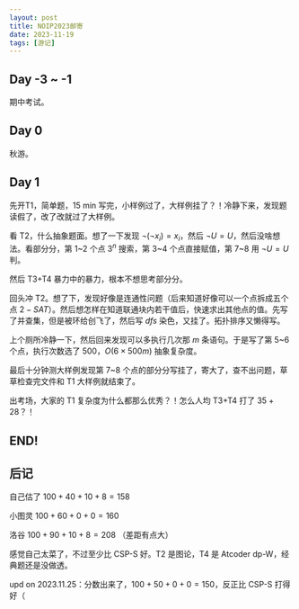 ```yaml
---
layout: post
title: NOIP2023邮寄
date: 2023-11-19
tags: [游记]
---
```




## Day -3 ~ -1

期中考试。

## Day 0

秋游。

## Day 1

先开T1，简单题，15 min 写完，小样例过了，大样例挂了？！冷静下来，发现题读假了，改了改就过了大样例。

看 T2，什么抽象题面。想了一下发现 $\neg(\neg x_i)=x_i$，然后 $\neg U=U$，然后没啥想法。看部分分，第 1~2 个点 $3^n$ 搜索，第 3~4 个点直接赋值，第 7~8 用 $\neg U=U$ 判。

然后 T3+T4 暴力中的暴力，根本不想思考部分分。

回头冲 T2。想了下，发现好像是连通性问题（后来知道好像可以一个点拆成五个点 $2-SAT$）。然后想怎样在知道联通块内若干值后，快速求出其他点的值。先写了并查集，但是被环给创飞了，然后写 $dfs$ 染色，又挂了。拓扑排序又懒得写。

上个厕所冷静一下，然后回来发现可以多执行几次那 $m$ 条语句。于是写了第 5~6 个点，执行次数选了 $500$，$O(6 \times 500m)$ 抽象复杂度。

最后十分钟测大样例发现第 7~8 个点的部分分写挂了，寄大了，查不出问题，草草检查完文件和 T1 大样例就结束了。

出考场，大家的 T1 复杂度为什么都那么优秀？！怎么人均 T3+T4 打了 $35+28$？！

## END!

## 后记

自己估了 $100+40+10+8=158$

小图灵 $100+60+0+0=160$

洛谷 $100+90+10+8=208$ （差距有点大）

感觉自己太菜了，不过至少比 CSP-S 好。T2 是图论，T4 是 Atcoder dp-W，经典题还是没做透。

upd on 2023.11.25：分数出来了，$100+50+0+0=150$，反正比 CSP-S 打得好（